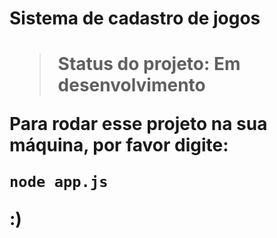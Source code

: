 <h1>Sistema de cadastro de jogos<h1>

> Status do projeto: Em desenvolvimento

Para rodar esse projeto na sua máquina, por favor digite:

```
node app.js
```

:)